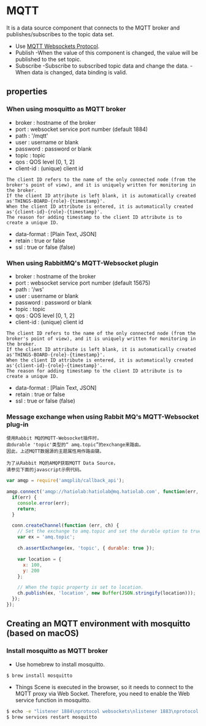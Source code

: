# MQTT

It is a data source component that connects to the MQTT broker and publishes/subscribes to the topic data set.

- Use [MQTT Websockets Protocol](http://www.steves-internet-guide.com/mqtt-websockets/).
- Publish
    -When the value of this component is changed, the value will be published to the set topic.
- Subscribe
    -Subscribe to subscribed topic data and change the data.
    -When data is changed, data binding is valid.

## properties

### When using mosquitto as MQTT broker

- broker : hostname of the broker
- port : websocket service port number (default 1884)
- path : '/mqtt'
- user : username or blank
- password : password or blank
- topic : topic
- qos : QOS level [0, 1, 2]
- client-id : (unique) client id

```
The client ID refers to the name of the only connected node (from the broker's point of view), and it is uniquely written for monitoring in the broker.
If the client ID attribute is left blank, it is automatically created as'THINGS-BOARD-{role}-{timestamp}'.
When the client ID attribute is entered, it is automatically created as'{client-id}-{role}-{timestamp}'.
The reason for adding timestamp to the client ID attribute is to create a unique ID.
```

- data-format : [Plain Text, JSON]
- retain : true or false
- ssl : true or false (false)

### When using RabbitMQ's MQTT-Websocket plugin

- broker : hostname of the broker
- port : websocket service port number (default 15675)
- path : '/ws'
- user : username or blank
- password : password or blank
- topic : topic
- qos : QOS level [0, 1, 2]
- client-id : (unique) client id

```
The client ID refers to the name of the only connected node (from the broker's point of view), and it is uniquely written for monitoring in the broker.
If the client ID attribute is left blank, it is automatically created as'THINGS-BOARD-{role}-{timestamp}'.
When the client ID attribute is entered, it is automatically created as'{client-id}-{role}-{timestamp}'.
The reason for adding timestamp to the client ID attribute is to create a unique ID.
```

- data-format : [Plain Text, JSON]
- retain : true or false
- ssl : true or false (false)

### Message exchange when using Rabbit MQ's MQTT-Websocket plug-in

```
使用Rabbit MQ的MQTT-Websocket插件时，
由durable 'topic'类型的“ amq.topic”的exchange来路由。
因此，上述MQTT数据源的主题属性用作路由键。

为了从Rabbit MQ的AMQP获取MQTT Data Source，
请参见下面的javascript示例代码。
```

```js
var amqp = require('amqplib/callback_api');

amqp.connect('amqp://hatiolab:hatiolab@mq.hatiolab.com', function(err, conn) {
  if(err) {
    console.error(err);
    return;
  }

  conn.createChannel(function (err, ch) {
    // Set the exchange to amq.topic and set the durable option to true.
    var ex = 'amq.topic';

    ch.assertExchange(ex, 'topic', { durable: true });

    var location = {
      x: 100,
      y: 200
    };

    // When the topic property is set to location.
    ch.publish(ex, 'location', new Buffer(JSON.stringify(location)));
  });
});
```

## Creating an MQTT environment with mosquitto (based on macOS)

### Install mosquitto as MQTT broker

- Use homebrew to install mosquitto.

```
$ brew install mosquitto
```

- Things Scene is executed in the browser, so it needs to connect to the MQTT proxy via Web Socket. Therefore, you need to enable the Web service function in mosquitto.

```sh
$ echo -e "listener 1884\nprotocol websockets\nlistener 1883\nprotocol mqtt" >> /usr/local/opt/mosquitto/etc/mosquitto/mosquitto.conf
$ brew services restart mosquitto
```
